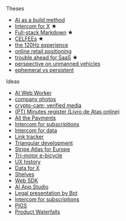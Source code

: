 Theses  
- [AI as a build method](2023-03-14-AI-is-a-new-way-of-building.md)
- [Intercom for X](2023-01-24-Intercom-for-X-thesis.md) ★
- [Full-stack Markdown](2022-03-01-full-stack-markdown.md) ★
- [CELFEEs](2022-02-14-CELFEEs.md) ★
- [the 120Hz experience](2021-10-18-the-120Hz-experience.md)
- [online retail positioning](2020-04-29-online-retail-positioning.md)
- [trouble ahead for SaaS](2017-12-03-trouble-ahead-for-saas.md) ★
- [perspective on unmanned vehicles](2017-02-25-perspective-on-unmanned-vehicles.md)
- [ephemeral vs persistent](2015-04-19-ephemeral-vs-persistent-products.md) 

Ideas  
- [AI Web Worker](2024-11-21-AI-web-worker.md)
- [company photos](2021-08-21-company-photos.md)
- [crypto-cam; verified media](2022-02-10-crypto-cam.md)
- [(PT) Minutes register (Livro de Atas online)]()
- [All the Payments]()
- [Intercom for subscriptions](2025-01-13-intercom-for-subscriptions.md)
- [Intercom for data]()
- [Link tracker](2022-06-11-link-tracker.md)
- [Triangular development]()
- [Stripe Atlas for Europe]()
- [Tri-motor e-bicycle]()
- [UX history]()
- [Data for X]()
- [Shelves]()
- [Web SDK]()
- [AI App Studio]()
- [Legal presentation by Bot]()
- [Intercom for subscriptions]()
- [PIGS]()
- [Product Waterfalls](/2023-07-13-product-waterfalls.md)

